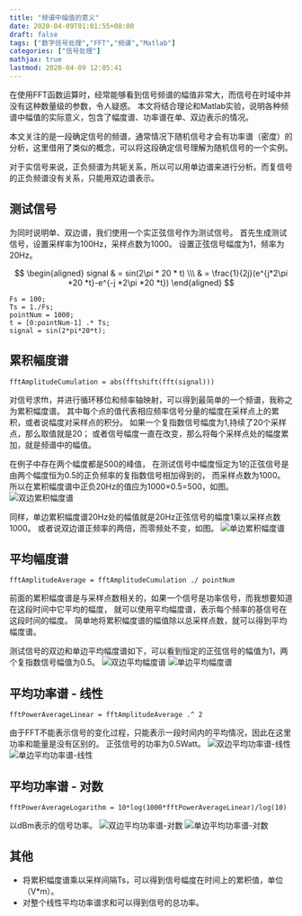 ```yaml
---
title: "频谱中幅值的意义"
date: 2020-04-09T01:01:55+08:00
draft: false
tags: ["数字信号处理","FFT","频谱","Matlab"]
categories: ["信号处理"]
mathjax: true
lastmod: 2020-04-09 12:05:41
---
```


在使用FFT函数运算时，经常能够看到信号频谱的幅值非常大，而信号在时域中并没有这种数量级的参数，令人疑惑。
本文将结合理论和Matlab实验，说明各种频谱中幅值的实际意义，包含了幅度谱、功率谱在单、双边表示的情况。

本文关注的是一段确定信号的频谱，通常情况下随机信号才会有功率谱（密度）的分析，这里借用了类似的概念，可以将这段确定信号理解为随机信号的一个实例。

对于实信号来说，正负频谱为共轭关系，所以可以用单边谱来进行分析。而复信号的正负频谱没有关系，只能用双边谱表示。

## 测试信号
为同时说明单、双边谱，我们使用一个实正弦信号作为测试信号。
首先生成测试信号，设置采样率为100Hz，采样点数为1000。
设置正弦信号幅度为1，频率为20Hz。

$$
\begin{aligned}
signal & = sin(2\pi * 20 * t) \\\ 
& = \frac{1}{2j}(e^{j*2\pi *20 *t}-e^{-j *2\pi *20 *t})
\end{aligned}
$$

```
Fs = 100;
Ts = 1./Fs;
pointNum = 1000;
t = [0:pointNum-1] .* Ts;
signal = sin(2*pi*20*t);
```

## 累积幅度谱

`fftAmplitudeCumulation = abs(fftshift(fft(signal)))`

对信号求fft，并进行循环移位和频率轴映射，可以得到最简单的一个频谱，我称之为累积幅度谱。
其中每个点的值代表相应频率信号分量的幅度在采样点上的累积，或者说幅度对采样点的积分。
如果一个复指数信号幅度为1,持续了20个采样点，那么取值就是20；
或者信号幅度一直在改变，那么将每个采样点处的幅度累加，就是频谱中的幅值。

在例子中存在两个幅度都是500的峰值，
在测试信号中幅度恒定为1的正弦信号是由两个幅度恒为0.5的正负频率的复指数信号相加得到的，
而采样点数为1000。所以在累积幅度谱中正负20Hz的值应为1000×0.5=500，如图。
![双边累积幅度谱](/amplitude-of-spectrum/01-1.amplitude_cumulation_double.svg "双边累积幅度谱")

同样，单边累积幅度谱20Hz处的幅值就是20Hz正弦信号的幅度1乘以采样点数1000。
或者说双边谱正频率的两倍，而零频处不变，如图。
![单边累积幅度谱](/amplitude-of-spectrum/01-2.amplitude_cumulation_single.svg "单边累积幅度谱")

## 平均幅度谱

`fftAmplitudeAverage = fftAmplitudeCumulation ./ pointNum`

前面的累积幅度谱是与采样点数相关的，如果一个信号是功率信号，而我想要知道在这段时间中它平均的幅度，
就可以使用平均幅度谱，表示每个频率的基信号在这段时间的幅度。
简单地将累积幅度谱的幅值除以总采样点数，就可以得到平均幅度谱。

测试信号的双边和单边平均幅度谱如下，可以看到恒定的正弦信号的幅值为1，两个复指数信号幅值为0.5。
![双边平均幅度谱](/amplitude-of-spectrum/02-1.amplitude_average_double.svg "双边平均幅度谱")
![单边平均幅度谱](/amplitude-of-spectrum/02-2.amplitude_average_single.svg "单边平均幅度谱")

## 平均功率谱 - 线性

`fftPowerAverageLinear = fftAmplitudeAverage .^ 2`

由于FFT不能表示信号的变化过程，只能表示一段时间内的平均情况，因此在这里功率和能量是没有区别的。
正弦信号的功率为0.5Watt。
![双边平均功率谱-线性](/amplitude-of-spectrum/03-1.power_average_linear_double.svg "双边平均功率谱-线性")
![单边平均功率谱-线性](/amplitude-of-spectrum/03-2.power_average_linear_single.svg "单边平均功率谱-线性")

## 平均功率谱 - 对数

`fftPowerAverageLogarithm = 10*log(1000*fftPowerAverageLinear)/log(10)`

以dBm表示的信号功率。
![双边平均功率谱-对数](/amplitude-of-spectrum/04-1.power_average_logarithm_double.svg "双边平均功率谱-对数")
![单边平均功率谱-对数](/amplitude-of-spectrum/04-2.power_average_logarithm_single.svg "单边平均功率谱-对数")


## 其他

- 将累积幅度谱乘以采样间隔Ts，可以得到信号幅度在时间上的累积值，单位（V*m）。
- 对整个线性平均功率谱求和可以得到信号的总功率。


